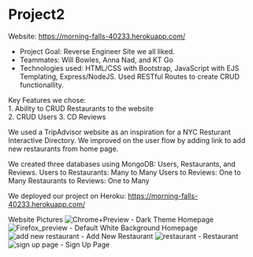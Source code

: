 # Project2
Website: https://morning-falls-40233.herokuapp.com/
* Project Goal:  Reverse Engineer Site we all liked. 
* Teammates: Will Bowles, Anna Nad, and KT Go
* Technologies used: HTML/CSS with Bootstrap, JavaScript with EJS Templating, Express/NodeJS. Used RESTful Routes to create CRUD functionallity.  

Key Features we chose:  
    1. Ability to CRUD Restaurants to the website </br>
    2. CRUD Users
    3. CD Reviews

We used a TripAdvisor website as an inspiration for a NYC Resturant Interactive Directory.  We improved on the user flow by adding link to add new restaurants from home page.

We created three databases using MongoDB: 
Users, Restaurants, and Reviews. 
Users to Restaurants: Many to Many
Users to Reviews: One to Many
Restaurants to Reviews: One to Many

We deployed our project on Heroku: 
https://morning-falls-40233.herokuapp.com/


Website Pictures
![Chrome+Preview](https://media.git.generalassemb.ly/user/40929/files/622e2c00-8043-11ec-8569-de5f3fbdfdc4) - Dark Theme Homepage
![Firefox_preview](https://media.git.generalassemb.ly/user/40929/files/6f4b1b00-8043-11ec-96ab-b2e0acca34a2) - Default White Background Homepage
![add new restaurant](https://media.git.generalassemb.ly/user/40929/files/75d99280-8043-11ec-9df8-e3a78fe877a6) - Add New Restaurant
![restaurant](https://media.git.generalassemb.ly/user/40929/files/a8838b00-8043-11ec-814a-367e0c2b1a4f) - Restaurant
![sign up page](https://media.git.generalassemb.ly/user/40929/files/bfc27880-8043-11ec-9c5f-52eaa141aa52) - Sign Up Page





